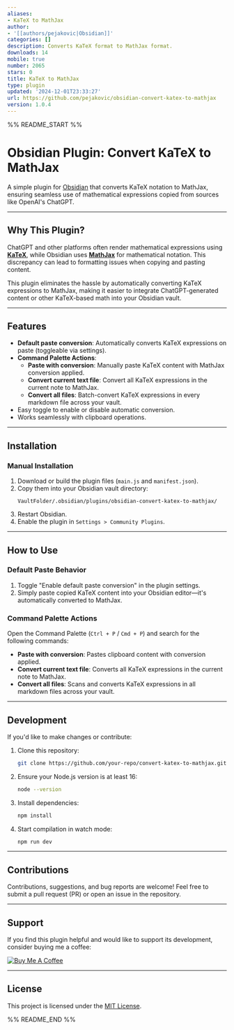 ```yaml
---
aliases:
- KaTeX to MathJax
author:
- '[[authors/pejakovic|Obsidian]]'
categories: []
description: Converts KaTeX format to MathJax format.
downloads: 14
mobile: true
number: 2065
stars: 0
title: KaTeX to MathJax
type: plugin
updated: '2024-12-01T23:33:27'
url: https://github.com/pejakovic/obsidian-convert-katex-to-mathjax
version: 1.0.4
---
```


%% README_START %%

# Obsidian Plugin: Convert KaTeX to MathJax

A simple plugin for [Obsidian](https://obsidian.md) that converts KaTeX notation to MathJax, ensuring seamless use of mathematical expressions copied from sources like OpenAI's ChatGPT.

---

## **Why This Plugin?**

  ChatGPT and other platforms often render mathematical expressions using [**KaTeX**](https://katex.org), while Obsidian uses [**MathJax**](https://www.mathjax.org) for mathematical notation. This discrepancy can lead to formatting issues when copying and pasting content.

This plugin eliminates the hassle by automatically converting KaTeX expressions to MathJax, making it easier to integrate ChatGPT-generated content or other KaTeX-based math into your Obsidian vault.

---

## **Features**

- **Default paste conversion**: Automatically converts KaTeX expressions on paste (toggleable via settings).
- **Command Palette Actions**:
  - **Paste with conversion**: Manually paste KaTeX content with MathJax conversion applied.
  - **Convert current text file**: Convert all KaTeX expressions in the current note to MathJax.
  - **Convert all files**: Batch-convert KaTeX expressions in every markdown file across your vault.
- Easy toggle to enable or disable automatic conversion.
- Works seamlessly with clipboard operations.

---

## **Installation**

### **Manual Installation**
1. Download or build the plugin files (`main.js` and `manifest.json`).
2. Copy them into your Obsidian vault directory:
   ```
   VaultFolder/.obsidian/plugins/obsidian-convert-katex-to-mathjax/
   ```
3. Restart Obsidian.
4. Enable the plugin in `Settings > Community Plugins`.

---

## **How to Use**

### **Default Paste Behavior**
1. Toggle "Enable default paste conversion" in the plugin settings.
2. Simply paste copied KaTeX content into your Obsidian editor—it's automatically converted to MathJax.

### **Command Palette Actions**
Open the Command Palette (`Ctrl + P` / `Cmd + P`) and search for the following commands:
- **Paste with conversion**: Pastes clipboard content with conversion applied.
- **Convert current text file**: Converts all KaTeX expressions in the current note to MathJax.
- **Convert all files**: Scans and converts KaTeX expressions in all markdown files across your vault.

---

## **Development**

If you'd like to make changes or contribute:
1. Clone this repository:
   ```bash
   git clone https://github.com/your-repo/convert-katex-to-mathjax.git
   ```
2. Ensure your Node.js version is at least 16:
   ```bash
   node --version
   ```
3. Install dependencies:
   ```bash
   npm install
   ```
4. Start compilation in watch mode:
   ```bash
   npm run dev
   ```

---

## **Contributions**
Contributions, suggestions, and bug reports are welcome! Feel free to submit a pull request (PR) or open an issue in the repository.

---

## **Support**

If you find this plugin helpful and would like to support its development, consider buying me a coffee:

[![Buy Me A Coffee](https://www.buymeacoffee.com/assets/img/custom_images/orange_img.png)](https://www.buymeacoffee.com/darkopejakovic)

---

## **License**

This project is licensed under the [MIT License](LICENSE).

%% README_END %%